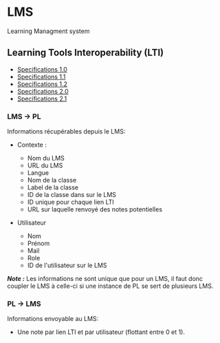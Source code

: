 # LMS

Learning Managment system

## Learning Tools Interoperability (LTI)

* [Specifications 1.0](https://www.imsglobal.org/specs/ltiv1p0/implementation-guide)
* [Specifications 1.1](https://www.imsglobal.org/specs/ltiv1p1/implementation-guide)
* [Specifications 1.2](https://www.imsglobal.org/specs/ltiv1p2/implementation-guide)  
* [Specifications 2.0](https://www.imsglobal.org/specs/ltiv2p0/implementation-guide)  
* [Specifications 2.1](https://www.imsglobal.org/specs/ltiv2p1/implementation-guide)  


### LMS -> PL

Informations récupérables depuis le LMS:

* Contexte :
  * Nom du LMS
  * URL du LMS
  * Langue
  * Nom de la classe
  * Label de la classe
  * ID de la classe dans sur le LMS
  * ID unique pour chaque lien LTI
  * URL sur laquelle renvoyé des notes potentielles

* Utilisateur
  * Nom
  * Prénom
  * Mail
  * Role
  * ID de l'utilisateur sur le LMS

***Note :*** Les informations ne sont unique que pour un LMS, il faut donc coupler le LMS à celle-ci si une instance de PL se sert de plusieurs LMS.

### PL -> LMS

Informations envoyable au LMS:

* Une note par lien LTI et par utilisateur (flottant entre 0 et 1).


